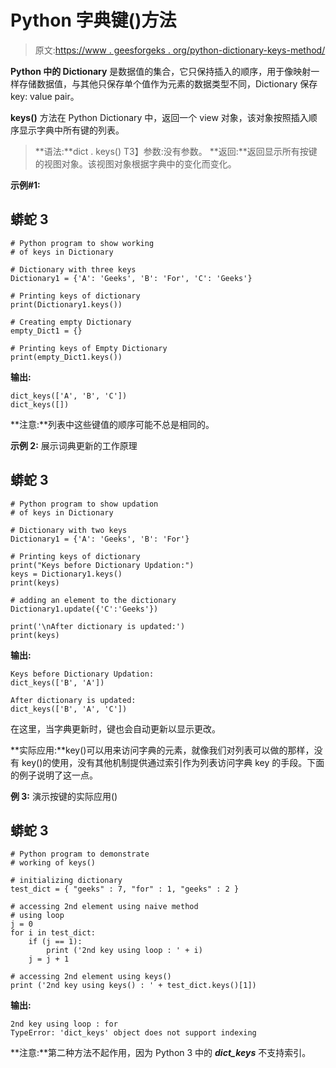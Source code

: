 # Python 字典键()方法

> 原文:[https://www . geesforgeks . org/python-dictionary-keys-method/](https://www.geeksforgeeks.org/python-dictionary-keys-method/)

**Python 中的 Dictionary** 是数据值的集合，它只保持插入的顺序，用于像映射一样存储数据值，与其他只保存单个值作为元素的数据类型不同，Dictionary 保存 key: value pair。

**keys()** 方法在 Python Dictionary 中，返回一个 view 对象，该对象按照插入顺序显示字典中所有键的列表。

> **语法:**dict . keys()
> T3】参数:没有参数。
> **返回:**返回显示所有按键的视图对象。该视图对象根据字典中的变化而变化。

**示例#1:**

## 蟒蛇 3

```
# Python program to show working
# of keys in Dictionary

# Dictionary with three keys
Dictionary1 = {'A': 'Geeks', 'B': 'For', 'C': 'Geeks'}

# Printing keys of dictionary
print(Dictionary1.keys())

# Creating empty Dictionary
empty_Dict1 = {}

# Printing keys of Empty Dictionary
print(empty_Dict1.keys())
```

**输出:**

```
dict_keys(['A', 'B', 'C'])
dict_keys([])
```

**注意:**列表中这些键值的顺序可能不总是相同的。

**示例 2:** 展示词典更新的工作原理

## 蟒蛇 3

```
# Python program to show updation
# of keys in Dictionary

# Dictionary with two keys
Dictionary1 = {'A': 'Geeks', 'B': 'For'}

# Printing keys of dictionary
print("Keys before Dictionary Updation:")
keys = Dictionary1.keys()
print(keys)

# adding an element to the dictionary
Dictionary1.update({'C':'Geeks'})

print('\nAfter dictionary is updated:')
print(keys)
```

**输出:**

```
Keys before Dictionary Updation:
dict_keys(['B', 'A'])

After dictionary is updated:
dict_keys(['B', 'A', 'C'])
```

在这里，当字典更新时，键也会自动更新以显示更改。

**实际应用:**key()可以用来访问字典的元素，就像我们对列表可以做的那样，没有 key()的使用，没有其他机制提供通过索引作为列表访问字典 key 的手段。下面的例子说明了这一点。

**例 3:** 演示按键的实际应用()

## 蟒蛇 3

```
# Python program to demonstrate
# working of keys()

# initializing dictionary
test_dict = { "geeks" : 7, "for" : 1, "geeks" : 2 }

# accessing 2nd element using naive method
# using loop
j = 0
for i in test_dict:
    if (j == 1):
        print ('2nd key using loop : ' + i)
    j = j + 1

# accessing 2nd element using keys()
print ('2nd key using keys() : ' + test_dict.keys()[1])
```

**输出:**

```
2nd key using loop : for
TypeError: 'dict_keys' object does not support indexing 
```

**注意:**第二种方法不起作用，因为 Python 3 中的 ***dict_keys*** 不支持索引。